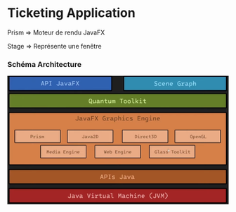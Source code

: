 # Ticketing Application

Prism => Moteur de rendu JavaFX

Stage => Représente une fenêtre

### Schéma Architecture
![img.png](img.png)